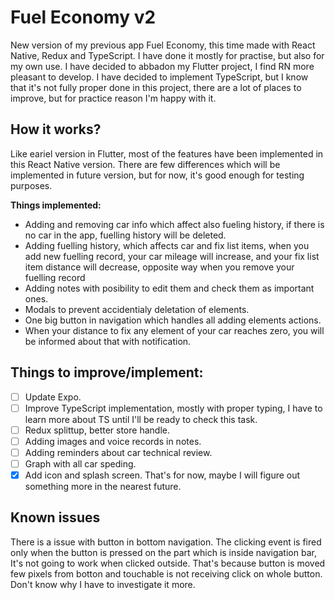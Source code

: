 # Fuel Economy v2

New version of my previous app Fuel Economy, this time made with React Native, Redux and TypeScript.
I have done it mostly for practise, but also for my own use. I have decided to abbadon my Flutter project, I find RN more pleasant to develop. I have decided to implement TypeScript, but I know that it's not fully proper done in this project, there are a lot of places to improve, but for practice reason I'm happy with it.

## How it works?

Like eariel version in Flutter, most of the features have been implemented in this React Native version. There are few differences which will be implemented in future version, but for now, it's good enough for testing purposes.

**Things implemented:**

- Adding and removing car info which affect also fueling history, if there is no car in the app, fuelling history will be deleted.
- Adding fuelling history, which affects car and fix list items, when you add new fuelling record, your car mileage will increase, and your fix list item distance will decrease, opposite way when you remove your fuelling record
- Adding notes with posibility to edit them and check them as important ones.
- Modals to prevent accidentialy deletation of elements.
- One big button in navigation which handles all adding elements actions.
- When your distance to fix any element of your car reaches zero, you will be informed about that with notification.

## Things to improve/implement:

- [ ] Update Expo.
- [ ] Improve TypeScript implementation, mostly with proper typing, I have to learn more about TS until I'll be ready to check this task.
- [ ] Redux splittup, better store handle.
- [ ] Adding images and voice records in notes.
- [ ] Adding reminders about car technical review.
- [ ] Graph with all car speding.
- [x] Add icon and splash screen.
      That's for now, maybe I will figure out something more in the nearest future.

## Known issues

There is a issue with button in bottom navigation. The clicking event is fired only when the button is pressed on the part which is inside navigation bar, It's not going to work when clicked outside. That's because button is moved few pixels from botton and touchable is not receiving click on whole button. Don't know why I have to investigate it more.
